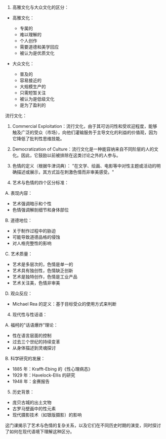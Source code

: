 1. 高雅文化与大众文化的区分：
- 高雅文化：
  * 专属的
  * 难以理解的
  * 个人创作
  * 需要道德和美学回应
  * 被认为是优质文化

- 大众文化：
  * 普及的
  * 容易接近的
  * 大规模生产的
  * 只需短暂关注
  * 被认为是低级文化
  * 是为了盈利的

流行文化：

1. Commercial Exploitation：流行文化，由于其可访问性和受欢迎程度，能够触及广泛的受众（市场），向他们灌输服务于主导文化的利益的价值观，因为它降低了批判性思维技能。
2. Democratization of Culture：流行文化是一种能容纳来自不同阶层的人的文化。因此，它鼓励以前被排除在这类讨论之外的人参与。

3. 色情的定义（根据牛津词典）：
"在文学、绘画、电影等中对性主题或活动的明确描述或展示，其方式旨在刺激色情而非审美感受。"

3. 艺术与色情的四个区分标准：

A. 表现内容：
- 艺术强调暗示和个性
- 色情强调解剖细节和身体部位

B. 道德地位：
- 关于制作过程中的胁迫
- 可能导致道德品格的侵蚀
- 对人格完整性的影响

C. 艺术质量：
- 艺术是多层次的，色情是单一的
- 艺术具有独创性，色情缺乏创新
- 艺术是独特创作，色情是工业产品
- 艺术关注美，色情非审美

D. 观众反应：
- Michael Rea 的定义：基于目标受众的使用方式来判断

4. 现代性与性话语：

A. 福柯的"话语爆炸"理论：
- 性在语言层面的控制
- 过去三个世纪的持续变革
- 从身体描述到灵魂探讨

B. 科学研究的发展：
- 1885 年：Krafft-Ebing 的《性心理病态》
- 1929 年：Havelock-Ellis 的研究
- 1948 年：金赛报告

5. 历史背景：
- 庞贝古城的出土文物
- 古罗马壁画中的性元素
- 现代摄影技术（如银版摄影）的影响

这门课揭示了艺术与色情的复杂关系，以及它们在不同历史时期的演变，同时探讨了如何在现代语境下理解这种区分。